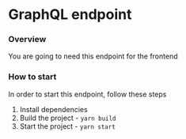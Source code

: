 # GraphQL endpoint

### Overview

You are going to need this endpoint for the frontend

### How to start

In order to start this endpoint, follow these steps

1. Install dependencies
2. Build the project - `yarn build`
3. Start the project - `yarn start`
